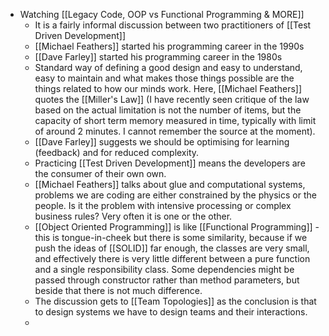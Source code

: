 - Watching [[Legacy Code, OOP vs Functional Programming & MORE]]
	- It is a fairly informal discussion between two practitioners of [[Test Driven Development]]
	- [[Michael Feathers]] started his programming career in the 1990s
	- [[Dave Farley]] started his programming career in the 1980s
	- Standard way of defining a good design and easy to understand, easy to maintain and what makes those things possible are the things related to how our minds work. Here, [[Michael Feathers]] quotes the [[Miller's Law]] (I have recently seen critique of the law based on the actual limitation is not the number of items, but the capacity of short term memory measured in time, typically with limit of around 2 minutes. I cannot remember the source at the moment).
	- [[Dave Farley]] suggests we should be optimising for learning (feedback) and for reduced complexity.
	- Practicing [[Test Driven Development]] means the developers are the consumer of their own own.
	- [[Michael Feathers]] talks about glue and computational systems, problems we are coding are either constrained by the physics or the people. Is it the problem with intensive processing or complex business rules? Very often it is one or the other.
	- [[Object Oriented Programming]] is like [[Functional Programming]] - this is tongue-in-cheek but there is some similarity, because if we push the ideas of [[SOLID]] far enough, the classes are very small, and effectively there is very little different between a pure function and a single responsibility class. Some dependencies might be passed through constructor rather than method parameters, but beside that there is not much difference.
	- The discussion gets to [[Team Topologies]] as the conclusion is that to design systems we have to design teams and their interactions.
	-